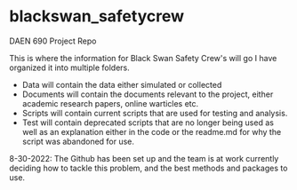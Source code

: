 # blackswan_safetycrew
DAEN 690 Project Repo

This is where the information for Black Swan Safety Crew's will go
I have organized it into multiple folders.
- Data will contain the data either simulated or collected
- Documents will contain the documents relevant to the project, either academic research papers, online warticles etc.
- Scripts will contain current scripts that are used for testing and analysis.
- Test will contain deprecated scripts that are no longer being used as well as an explanation either in the code or the readme.md for why the script was abandoned for use.

8-30-2022: The Github has been set up and the team is at work currently deciding how to tackle this problem, and the best methods and packages to use.
